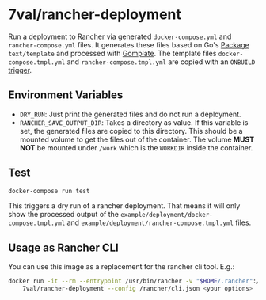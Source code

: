 # 7val/rancher-deployment

Run a deployment to [Rancher][1] via generated `docker-compose.yml` and `rancher-compose.yml` files.
It generates these files based on Go's [Package][2] `text/template` and processed with [Gomplate][3].
The template files `docker-compose.tmpl.yml` and `rancher-compose.tmpl.yml` are copied with an `ONBUILD` [trigger][4].

## Environment Variables

* `DRY_RUN`: Just print the generated files and do not run a deployment.
* `RANCHER_SAVE_OUTPUT_DIR`: Takes a directory as value. If this variable is set,
  the generated files are copied to this directory. This should be
  a mounted volume to get the files out of the container. The volume **MUST NOT** be
  mounted under `/work` which is the `WORKDIR` inside the container.

## Test

```bash
docker-compose run test
```
This triggers a dry run of a rancher deployment. That means it will only show the processed output of the `example/deployment/docker-compose.tmpl.yml` and `example/deployment/rancher-compose.tmpl.yml` files.

## Usage as Rancher CLI

You can use this image as a replacement for the rancher cli tool.
E.g.:
```bash
docker run -it --rm --entrypoint /usr/bin/rancher -v "$HOME/.rancher":/rancher \
    7val/rancher-deployment --config /rancher/cli.json <your options>
```

[1]: https://rancher.com/docs/rancher/v1.6/en/
[2]: https://golang.org/pkg/text/template/
[3]: https://docs.gomplate.ca/
[4]: https://docs.docker.com/engine/reference/builder/#onbuild

